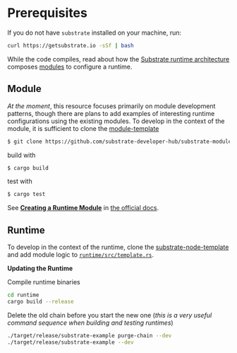 # Prerequisites
If you do not have `substrate` installed on your machine, run:

```bash
curl https://getsubstrate.io -sSf | bash
```

While the code compiles, read about how the [Substrate runtime architecture](https://substrate.dev/docs/en/runtime/architecture-of-a-runtime) composes [modules](https://substrate.dev/docs/en/runtime/substrate-runtime-module-library) to configure a runtime. 

## Module

*At the moment*, this resource focuses primarily on module development patterns, though there are plans to add examples of interesting runtime configurations using the existing modules. To develop in the context of the module, it is sufficient to clone the [module-template](https://github.com/substrate-developer-hub/substrate-module-template)

```bash
$ git clone https://github.com/substrate-developer-hub/substrate-module-template
```

build with 

```bash
$ cargo build
```

test with 

```bash
$ cargo test
```

See **[Creating a Runtime Module](https://substrate.dev/docs/en/tutorials/creating-a-runtime-module)** in [the official docs](https://substrate.dev/en/tutorials).

## Runtime

To develop in the context of the runtime, clone the [substrate-node-template](https://github.com/substrate-developer-hub/substrate-package/tree/master/substrate-node-template) and add module logic to [`runtime/src/template.rs`](https://github.com/substrate-developer-hub/substrate-package/blob/master/substrate-node-template/runtime/src/template.rs).

**Updating the Runtime**

Compile runtime binaries

```bash
cd runtime
cargo build --release
```

Delete the old chain before you start the new one (*this is a very useful command sequence when building and testing runtimes*)

```bash
./target/release/substrate-example purge-chain --dev
./target/release/substrate-example --dev
```